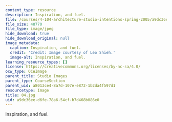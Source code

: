 ```yaml
---
content_type: resource
description: Inspiration, and fuel.
file: /courses/4-104-architecture-studio-intentions-spring-2005/a9dc36eed6fe78a654cfb7d468b086e0_04.jpg
file_size: 48770
file_type: image/jpeg
hide_download: true
hide_download_original: null
image_metadata:
  caption: Inspiration, and fuel.
  credit: 'Credit: Image courtesy of Leo Shieh.'
  image-alt: Inspiration, and fuel.
learning_resource_types: []
license: https://creativecommons.org/licenses/by-nc-sa/4.0/
ocw_type: OCWImage
parent_title: Studio Images
parent_type: CourseSection
parent_uid: a8013ce4-8a7d-107e-e872-1b2da4f597d1
resourcetype: Image
title: 04.jpg
uid: a9dc36ee-d6fe-78a6-54cf-b7d468b086e0
---
```

Inspiration, and fuel.